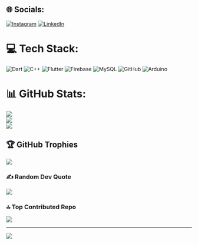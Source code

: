
## 🌐 Socials:
[![Instagram](https://img.shields.io/badge/Instagram-%23E4405F.svg?logo=Instagram&logoColor=white)](https://instagram.com/piusbhatt) [![LinkedIn](https://img.shields.io/badge/LinkedIn-%230077B5.svg?logo=linkedin&logoColor=white)](https://linkedin.com/in/in/piyush-bhatt-024221253) 

# 💻 Tech Stack:
![Dart](https://img.shields.io/badge/dart-%230175C2.svg?style=flat-square&logo=dart&logoColor=white) ![C++](https://img.shields.io/badge/c++-%2300599C.svg?style=flat-square&logo=c%2B%2B&logoColor=white) ![Flutter](https://img.shields.io/badge/Flutter-%2302569B.svg?style=flat-square&logo=Flutter&logoColor=white) ![Firebase](https://img.shields.io/badge/firebase-a08021?style=flat-square&logo=firebase&logoColor=ffcd34) ![MySQL](https://img.shields.io/badge/mysql-4479A1.svg?style=flat-square&logo=mysql&logoColor=white) ![GitHub](https://img.shields.io/badge/github-%23121011.svg?style=flat-square&logo=github&logoColor=white) ![Arduino](https://img.shields.io/badge/-Arduino-00979D?style=flat-square&logo=Arduino&logoColor=white)
# 📊 GitHub Stats:
![](https://github-readme-stats.vercel.app/api?username=Piyushbhatt7&theme=midnight-purple&hide_border=false&include_all_commits=true&count_private=true)<br/>
![](https://github-readme-streak-stats.herokuapp.com/?user=Piyushbhatt7&theme=midnight-purple&hide_border=false)<br/>
![](https://github-readme-stats.vercel.app/api/top-langs/?username=Piyushbhatt7&theme=midnight-purple&hide_border=false&include_all_commits=true&count_private=true&layout=compact)

## 🏆 GitHub Trophies
![](https://github-profile-trophy.vercel.app/?username=Piyushbhatt7&theme=cobalt2&no-frame=false&no-bg=false&margin-w=4)

### ✍️ Random Dev Quote
![](https://quotes-github-readme.vercel.app/api?type=horizontal&theme=radical)

### 🔝 Top Contributed Repo
![](https://github-contributor-stats.vercel.app/api?username=Piyushbhatt7&limit=5&theme=midnight-purple&combine_all_yearly_contributions=true)

---
[![](https://visitcount.itsvg.in/api?id=Piyushbhatt7&icon=6&color=10)](https://visitcount.itsvg.in)

<!-- Proudly created with GPRM ( https://gprm.itsvg.in ) -->
